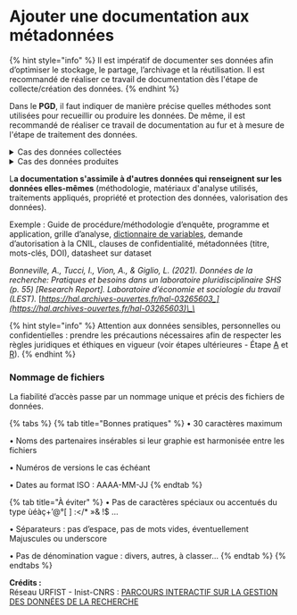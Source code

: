 # Ajouter une documentation aux métadonnées

{% hint style="info" %}
Il est impératif de documenter ses données afin d’optimiser le stockage, le partage, l’archivage et la réutilisation. Il est recommandé de réaliser ce travail de documentation dès l'étape de collecte/création des données.
{% endhint %}

Dans le **PGD**, il faut indiquer de manière précise quelles méthodes sont utilisées pour recueillir ou produire les données. De même, il est recommandé de réaliser ce travail de documentation au fur et à mesure de l'étape de traitement des données.

<details>

<summary>Cas des données collectées</summary>

Indiquer :

• leur provenance (corpus, archives…),

• sur quels critères elles ont été sélectionnées

• les conditions de réutilisations préexistantes de ces données.

</details>

<details>

<summary>Cas des données produites</summary>

Indiquer :

• le contexte de création,

• les méthodes utilisées,

• les protocoles suivis ou établis,

• les contrôles qualité mis en place.

</details>

L**a documentation s'assimile à d'autres données qui renseignent sur les données elles-mêmes** (méthodologie, matériaux d'analyse utilisés, traitements appliqués, propriété et protection des données, valorisation des données).

Exemple : Guide de procédure/méthodologie d’enquête, programme et application, grille d’analyse, [dictionnaire de variables](https://dataverse.scholarsportal.info/dataset.xhtml?persistentId=doi:10.5683/SP2/SJWLPK), demande d’autorisation à la CNIL, clauses de confidentialité, métadonnées (titre, mots-clés, DOI), datasheet sur dataset

_Bonneville, A., Tucci, I., Vion, A., & Giglio, L. (2021). Données de la recherche: Pratiques et besoins dans un laboratoire pluridisciplinaire SHS (p. 55) \[Research Report]. Laboratoire d’économie et sociologie du travail (LEST)._ [_https://hal.archives-ouvertes.fr/hal-03265603_](https://hal.archives-ouvertes.fr/hal-03265603)\_\_

{% hint style="info" %}
Attention aux données sensibles, personnelles ou confidentielles : prendre les précautions nécessaires afin de respecter les règles juridiques et éthiques en vigueur (voir étapes ultérieures - Étape [A](../../etape-a-rendre-ses-donnees-accessibles/1-choisir-les-niveaux-dacces-adaptes-a-chaque-produit-de-recherche/) et [R](../../r.-rendre-ses-donnees-reutilisables/2-verifier-la-conformite-juridique-et-ethique-de-la-publication-des-donnees.md)).
{% endhint %}

### **Nommage de fichiers**&#x20;

La fiabilité d’accès passe par un nommage unique et précis des fichiers de données.&#x20;

{% tabs %}
{% tab title="Bonnes pratiques" %}
• 30 caractères maximum

• Noms des partenaires insérables si leur graphie est harmonisée entre les fichiers

• Numéros de versions le cas échéant

• Dates au format ISO : AAAA-MM-JJ
{% endtab %}

{% tab title="À éviter" %}
• Pas de caractères spéciaux ou accentués du type ùéàç+’@°\[ ] :\</\* »& !$ …

• Séparateurs : pas d’espace, pas de mots vides, éventuellement Majuscules ou underscore&#x20;

• Pas de dénomination vague : divers, autres, à classer…
{% endtab %}
{% endtabs %}

**Crédits :**\
Réseau URFIST - Inist-CNRS : [PARCOURS INTERACTIF SUR LA GESTION DES DONNÉES DE LA RECHERCHE](https://doranum.fr/enjeux-benefices/parcours-interactif-sur-la-gestion-des-donnees-de-la-recherche/)
